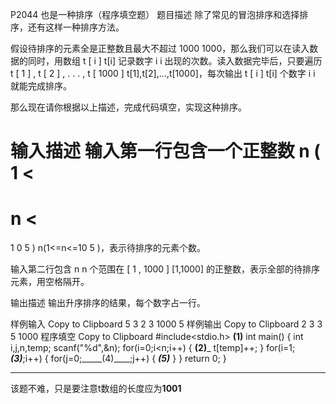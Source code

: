 P2044 也是一种排序（程序填空题）
题目描述
除了常见的冒泡排序和选择排序，还有这样一种排序方法。

假设待排序的元素全是正整数且最大不超过
1000
1000，那么我们可以在读入数据的同时，用数组
t
[
i
]
t[i] 记录数字
i
i 出现的次数。读入数据完毕后，只要遍历
t
[
1
]
,
t
[
2
]
,
.
.
.
,
t
[
1000
]
t[1],t[2],...,t[1000]，每次输出
t
[
i
]
t[i] 个数字
i
i 就能完成排序。

那么现在请你根据以上描述，完成代码填空，实现这种排序。

输入描述
输入第一行包含一个正整数
n
(
1
<
=
n
<
=
1
0
5
)
n(1<=n<=10
5
)，表示待排序的元素个数。

输入第二行包含
n
n 个范围在
[
1
,
1000
]
[1,1000] 的正整数，表示全部的待排序元素，用空格隔开。

输出描述
输出升序排序的结果，每个数字占一行。

样例输入
Copy to Clipboard
5
3 2 3 1000 5
样例输出
Copy to Clipboard
2
3
3
5
1000
程序填空
Copy to Clipboard
#include<stdio.h>
________(1)________
int main()
{
int i,j,n,temp;
scanf("%d",&n);
for(i=0;i<n;i++)
{
________(2)_________
t[temp]++;
}
for(i=1;_____(3)_____;i++)
{
for(j=0;_____(4)____;j++)
{
_________(5)_________
}
}
return 0;
}

---
该题不难，只是要注意t数组的长度应为**1001**